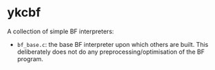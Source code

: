 # ykcbf

A collection of simple BF interpreters:

  * `bf_base.c`: the base BF interpreter upon which others are built. This
    deliberately does not do any preprocessing/optimisation of the BF program.
